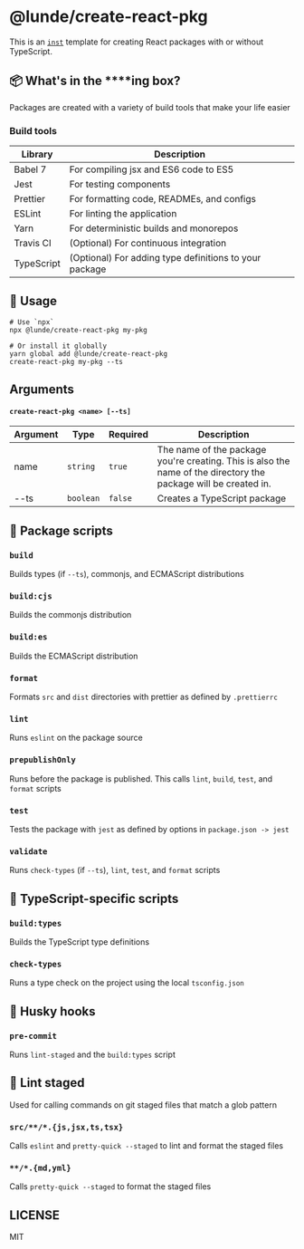 # @lunde/create-react-pkg

This is an [`inst`](https://github.com/jaredLunde/inst-pkg) template for creating
React packages with or without TypeScript.

## 📦 What's in the \*\*\*\*ing box?

Packages are created with a variety of build tools that make your life easier

### Build tools

| Library    | Description                                            |
| ---------- | ------------------------------------------------------ |
| Babel 7    | For compiling jsx and ES6 code to ES5                  |
| Jest       | For testing components                                 |
| Prettier   | For formatting code, READMEs, and configs              |
| ESLint     | For linting the application                            |
| Yarn       | For deterministic builds and monorepos                 |
| Travis CI  | (Optional) For continuous integration                  |
| TypeScript | (Optional) For adding type definitions to your package |

## 🔧 Usage

```shell script
# Use `npx`
npx @lunde/create-react-pkg my-pkg

# Or install it globally
yarn global add @lunde/create-react-pkg
create-react-pkg my-pkg --ts
```

## Arguments

#### `create-react-pkg <name> [--ts]`

| Argument | Type      | Required | Description                                                                                                     |
| -------- | --------- | -------- | --------------------------------------------------------------------------------------------------------------- |
| name     | `string`  | `true`   | The name of the package you're creating. This is also the name of the directory the package will be created in. |
| --ts     | `boolean` | `false`  | Creates a TypeScript package                                                                                    |

## 📜 Package scripts

### `build`

Builds types (if `--ts`), commonjs, and ECMAScript distributions

### `build:cjs`

Builds the commonjs distribution

### `build:es`

Builds the ECMAScript distribution

### `format`

Formats `src` and `dist` directories with prettier as defined by `.prettierrc`

### `lint`

Runs `eslint` on the package source

### `prepublishOnly`

Runs before the package is published. This calls `lint`, `build`, `test`, and `format` scripts

### `test`

Tests the package with `jest` as defined by options in `package.json -> jest`

### `validate`

Runs `check-types` (if `--ts`), `lint`, `test`, and `format` scripts

## 🚨 TypeScript-specific scripts

### `build:types`

Builds the TypeScript type definitions

### `check-types`

Runs a type check on the project using the local `tsconfig.json`

## 🐺 Husky hooks

### `pre-commit`

Runs `lint-staged` and the `build:types` script

## 💨 Lint staged

Used for calling commands on git staged files that match a glob pattern

### `src/**/*.{js,jsx,ts,tsx}`

Calls `eslint` and `pretty-quick --staged` to lint and format the staged files

### `**/*.{md,yml}`

Calls `pretty-quick --staged` to format the staged files

## LICENSE

MIT
